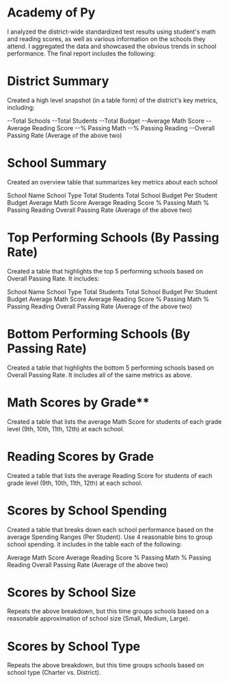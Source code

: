 #  Academy of Py
I analyzed the district-wide standardized test results using student's math and reading scores, as well as various information on the schools they attend. I aggregated the data and showcased the obvious trends in school performance.
The final report includes the following:

# District Summary

Created a high level snapshot (in a table form) of the district's key metrics, including:

--Total Schools
--Total Students
--Total Budget
--Average Math Score
--Average Reading Score
--% Passing Math
--% Passing Reading
--Overall Passing Rate (Average of the above two)

# School Summary

Created an overview table that summarizes key metrics about each school

School Name
School Type
Total Students
Total School Budget
Per Student Budget
Average Math Score
Average Reading Score
% Passing Math
% Passing Reading
Overall Passing Rate (Average of the above two)


# Top Performing Schools (By Passing Rate)

Created a table that highlights the top 5 performing schools based on Overall Passing Rate. It includes:

School Name
School Type
Total Students
Total School Budget
Per Student Budget
Average Math Score
Average Reading Score
% Passing Math
% Passing Reading
Overall Passing Rate (Average of the above two)


# Bottom Performing Schools (By Passing Rate)

Created a table that highlights the bottom 5 performing schools based on Overall Passing Rate. It includes all of the same metrics as above.


# Math Scores by Grade**

Created a table that lists the average Math Score for students of each grade level (9th, 10th, 11th, 12th) at each school.


# Reading Scores by Grade

Created a table that lists the average Reading Score for students of each grade level (9th, 10th, 11th, 12th) at each school.


# Scores by School Spending

Created a table that breaks down each school performance based on the average Spending Ranges (Per Student). Use 4 reasonable bins to group school spending. it includes in the table each of the following:

Average Math Score
Average Reading Score
% Passing Math
% Passing Reading
Overall Passing Rate (Average of the above two)

# Scores by School Size

Repeats the above breakdown, but this time groups schools based on a reasonable approximation of school size (Small, Medium, Large).


# Scores by School Type

Repeats the above breakdown, but this time groups schools based on school type (Charter vs. District).

